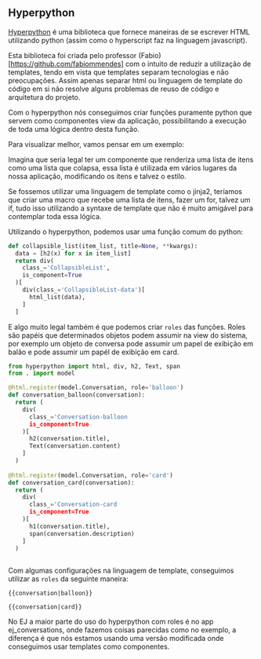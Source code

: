 ## Hyperpython

[Hyperpython](https://github.com/fabiommendes/hyperpython) é uma biblioteca que fornece maneiras de se escrever HTML utilizando python (assim como o hyperscript faz na linguagem javascript).

Esta biblioteca foi criada pelo professor (Fabio)[https://github.com/fabiommendes] com o intuito de reduzir a utilização de templates, tendo em vista que templates separam tecnologias e não preocupações. Assim apenas separar html ou linguagem de template do código em si não resolve alguns problemas de reuso de código e arquitetura do projeto.

Com o hyperpython nós conseguimos criar funções puramente python que servem como componentes view da aplicação, possibilitando a execução de toda uma lógica dentro desta função.

Para visualizar melhor, vamos pensar em um exemplo:

Imagina que seria legal ter um componente que renderiza uma lista de itens como uma lista que colapsa, essa lista é utilizada em vários lugares da nossa aplicação, modificando os itens e talvez o estilo.

Se fossemos utilizar uma linguagem de template como o jinja2, teríamos que criar uma macro que recebe uma lista de itens, fazer um for, talvez um if, tudo isso utilizando a syntaxe de template que não é muito amigável para contemplar toda essa lógica.

Utilizando o hyperpython, podemos usar uma função comum do python:

```python
def collapsible_list(item_list, title=None, **kwargs):
  data = [h2(x) for x in item_list]
  return div(
    class_='CollapsibleList',
    is_component=True
  )[
    div(class_='CollapsibleList-data')[
      html_list(data),
    ]
  ]
```

E algo muito legal também é que podemos criar `roles` das funções. Roles são papéis que determinados objetos podem assumir na view do sistema, por exemplo um objeto de conversa pode assumir um papel de exibição em balão e pode assumir um papél de exibição em card.

```python
from hyperpython import html, div, h2, Text, span
from . import model

@html.register(model.Conversation, role='balloon')
def conversation_balloon(conversation):
  return (
    div(
      class_='Conversation-balloon
      is_component=True
    )[
      h2(conversation.title),
      Text(conversation.content)
    ]
  )
  
@html.register(model.Conversation, role='card')
def conversation_card(conversation):
  return (
    div(
      class_='Conversation-card
      is_component=True
    )[
      h1(conversation.title),
      span(conversation.description)
    ]
  )
 
```
Com algumas configurações na linguagem de template, conseguimos utilizar as `roles` da seguinte maneira:

```jinja2
{{conversation|balloon}}
```

```jinja2
{{conversation|card}}
```

No EJ a maior parte do uso do hyperpython com roles é no app ej_conversations, onde fazemos coisas parecidas como no exemplo, a diferença é que nós estamos usando uma versão modificada onde conseguimos usar templates como componentes.
